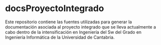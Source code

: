 # docsProyectoIntegrado
Este repositorio contiene las fuentes utilizadas para generar la documentación asociada al proyecto integrado que se lleva actualmente a cabo dentro de la intensificación en Ingeniería del Sw del Grado en Ingeniería Informática de la Universidad de Cantabria.

[](https://proyecto-integrado-ingenieria-del-sw.readthedocs.io/es/latest/)